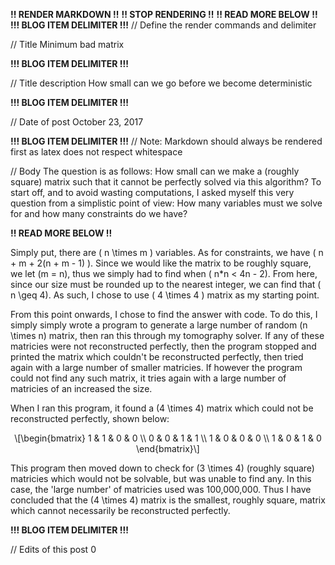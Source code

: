 **!! RENDER MARKDOWN !!**
**!! STOP RENDERING !!**
**!! READ MORE BELOW !!**
**!!! BLOG ITEM DELIMITER !!!**
// Define the render commands and delimiter

// Title
Minimum bad matrix

**!!! BLOG ITEM DELIMITER !!!**

// Title description
How small can we go before we become deterministic

**!!! BLOG ITEM DELIMITER !!!**

// Date of post 
October 23, 2017

**!!! BLOG ITEM DELIMITER !!!**
// Note: Markdown should always be rendered first as latex does not respect whitespace

// Body
The question is as follows: How small can we make a (roughly square) matrix such that it cannot be perfectly solved via this algorithm? To start off, and to avoid wasting computations, I asked myself this very question from a simplistic point of view: How many variables must we solve for and how many constraints do we have?

**!! READ MORE BELOW !!**

Simply put, there are  <span class="math inline">\( n \times m \)</span> variables. As for constraints, we have <span class="math inline">\( n + m + 2(n + m - 1) \)</span>. Since we would like the matrix to be roughly square, we let <span class="math inline">\(m = n\)</span>, thus we simply had to find when <span class="math inline">\( n*n < 4n - 2\)</span>. From here, since our size must be rounded up to the nearest integer, we can find that <span class="math inline">\( n \geq 4\)</span>. As such, I chose to use <span class="math inline">\( 4 \times 4 \)</span> matrix as my starting point.

From this point onwards, I chose to find the answer with code. To do this, I simply simply wrote a program to generate a large number of random <span class="math inline">\(n \times n\)</span> matrix, then ran this through my tomography solver. If any of these matricies were not reconstructed perfectly, then the program stopped and printed the matrix which couldn't be reconstructed perfectly, then tried again with a large number of smaller matricies. If however the program could not find any such matrix, it tries again with a large number of matricies of an increased the size.

When I ran this program, it found a <span class="math inline">\(4 \times 4\)</span> matrix which could not be reconstructed perfectly, shown below:

<span class="math display">
	\[\begin{bmatrix}
        1 &amp; 1 &amp; 0 &amp; 0 \\
        0 &amp; 0 &amp; 1 &amp; 1 \\
        1 &amp; 0 &amp; 0 &amp; 0 \\
        1 &amp; 0 &amp; 1 &amp; 0
    \end{bmatrix}\]
</span>

This program then moved down to check for <span class="math inline">\(3 \times 4\)</span> (roughly square) matricies which would not be solvable, but was unable to find any. In this case, the 'large number' of matricies used was 100,000,000. Thus I have concluded that the <span class="math inline">\(4 \times 4\)</span> matrix is the smallest, roughly square, matrix which cannot necessarily be reconstructed perfectly.

**!!! BLOG ITEM DELIMITER !!!**

// Edits of this post
0
